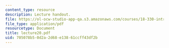 ```yaml
---
content_type: resource
description: Lecture handout.
file: https://ol-ocw-studio-app-qa.s3.amazonaws.com/courses/18-330-introduction-to-numerical-analysis-spring-2004/705078b50d2a2d68e13861ccff43df2b_lecture20.pdf
file_type: application/pdf
resourcetype: Document
title: lecture20.pdf
uid: 705078b5-0d2a-2d68-e138-61ccff43df2b
---
```

